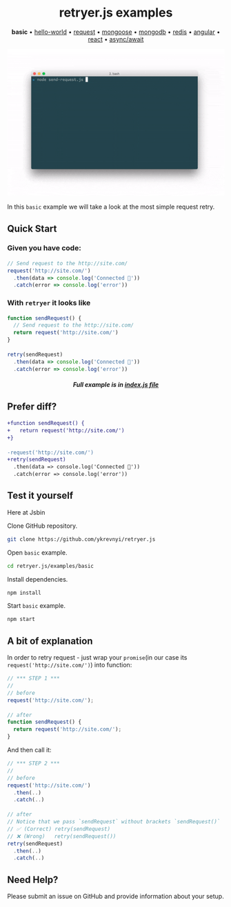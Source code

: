 
<h1 align="center">retryer.js examples</h1>

<p align="center">
  <b>basic</b> &bull;
  <a href="https://github.com/ykrevnyi/reconnect/blob/docs/examples/hello-world.js">hello-world</a> &bull;
  <a href="https://github.com/ykrevnyi/reconnect/blob/docs/examples/request.js">request</a> &bull;
  <a href="https://github.com/ykrevnyi/reconnect/blob/docs/examples/mongoose.js">mongoose</a> &bull;
  <a href="https://github.com/ykrevnyi/reconnect/blob/docs/examples/mongodb.js">mongodb</a> &bull;
  <a href="https://github.com/ykrevnyi/reconnect/blob/docs/examples/redis.js">redis</a> &bull;
  <a href="https://github.com/ykrevnyi/reconnect/blob/docs/examples/angular.js">angular</a> &bull;
  <a href="https://github.com/ykrevnyi/reconnect/blob/docs/examples/react.js">react</a> &bull;
  <a href="https://github.com/ykrevnyi/reconnect/blob/docs/examples/react.js">async/await</a>
</p>

<p align="center">
  <img src="https://github.com/ykrevnyi/reconnect/blob/docs/docs/retryer-v1.5.1.gif" alt="retryer.js intro"/>
</p>

In this `basic` example we will take a look at the most simple request retry.

## Quick Start

### Given you have code:

```javascript
// Send request to the http://site.com/
request('http://site.com/')
  .then(data => console.log('Connected 🎉'))
  .catch(error => console.log('error'))
```

### With `retryer` it looks like
```javascript
function sendRequest() {
  // Send request to the http://site.com/
  return request('http://site.com/')
}

retry(sendRequest)
  .then(data => console.log('Connected 🎉'))
  .catch(error => console.log('error'))
```
<h5 align="center">Full example is in <a href="https://github.com/ykrevnyi/reconnect/blob/docs/examples/basic/index.js">index.js file</a></h5>

## Prefer diff?
```diff
+function sendRequest() {
+   return request('http://site.com/')
+}

-request('http://site.com/')
+retry(sendRequest)
  .then(data => console.log('Connected 🎉'))
  .catch(error => console.log('error'))
```

## Test it yourself
Here at Jsbin

Clone GitHub repository.
```bash
git clone https://github.com/ykrevnyi/retryer.js
```

Open `basic` example.
```bash
cd retryer.js/examples/basic
```

Install dependencies.
```bash
npm install
```

Start `basic` example.
```bash
npm start
```

## A bit of explanation
In order to retry request - just wrap your `promise`(in our case its `request('http://site.com/')`) into function:

```javascript
// *** STEP 1 ***
//
// before
request('http://site.com/');

// after
function sendRequest() {
  return request('http://site.com/');
}
```

And then call it:
```javascript
// *** STEP 2 ***
//
// before
request('http://site.com/')
  .then(..)
  .catch(..)

// after
// Notice that we pass `sendRequest` without brackets `sendRequest()`
// ✅ (Correct) retry(sendRequest)
// ❌ (Wrong)   retry(sendRequest())
retry(sendRequest)
  .then(..)
  .catch(..)
```

## Need Help?
Please submit an issue on GitHub and provide information about your setup.
